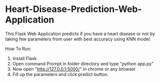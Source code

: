 # Heart-Disease-Prediction-Web-Application
This Flask Web Application predicts if you have a heart disease or not by taking few parameters from user with best accuracy using KNN model.


How To Run:

1. Install Flask 
2. Open command Prompt in folder directory and type "python app.py"
3. Now open "http://127.0.0.1:5000/" in chrome or any browser
4. Fill up the parameters and click predict button.
